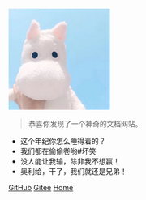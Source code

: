 
# 
<div>
<img src="./images/icon.jpg" with="200px" height="200px" >
</div>


>恭喜你发现了一个神奇的文档网站。
- 这个年纪你怎么睡得着的？
- 我们都在偷偷卷哟#坏笑
- 没人能让我输，除非我不想赢！
- 奥利给，干了，我们就还是兄弟！

[GitHub](https://github.com/lwp520)
[Gitee](https://gitee.com/dont-disturb-my-sleep/projects)
[Home](README)